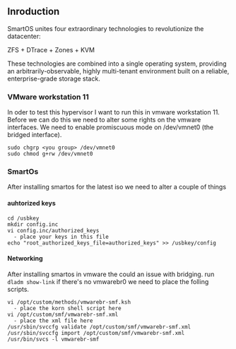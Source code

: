 ## Inroduction
SmartOS unites four extraordinary technologies to revolutionize the datacenter:

ZFS + DTrace + Zones + KVM

These technologies are combined into a single operating system, providing an arbitrarily-observable, highly multi-tenant environment built on a reliable, enterprise-grade storage stack.

### VMware workstation 11
In oder to test this hypervisor I want to run this in vmware workstation 11. Before we can do this we need to alter some rights on the vmware interfaces. We need to enable promiscuous mode on /dev/vmnet0 (the bridged interface).

    sudo chgrp <you group> /dev/vmnet0
    sudo chmod g+rw /dev/vmnet0

### SmartOs
After installing smartos for the latest iso we need to alter a couple of things

#### auhtorized keys
    cd /usbkey
    mkdir config.inc
    vi config.inc/authorized_keys
      - place your keys in this file
    echo "root_authorized_keys_file=authorized_keys" >> /usbkey/config

#### Networking
After installing smartos in vmware the could an issue with bridging. run `dladm show-link` if there's no vmwarebr0 we need to place the folling scripts.

    vi /opt/custom/methods/vmwarebr-smf.ksh
      - place the korn shell script here
    vi /opt/custom/smf/vmwarebr-smf.xml
      - place the xml file here
    /usr/sbin/svccfg validate /opt/custom/smf/vmwarebr-smf.xml
    /usr/sbin/svccfg import /opt/custom/smf/vmwarebr-smf.xml
    /usr/bin/svcs -l vmwarebr-smf


